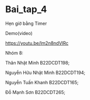 # Bai_tap_4
Hẹn giờ bằng Timer



Demo(video)

https://youtu.be/lm2n8ndVlRc




Nhóm 8:

Thân Nhật Minh	B22DCDT198;

Nguyễn Hữu Nhật Minh	B22DCDT194;

Nguyễn Tuấn Khanh	B22DCDT165;

Đỗ Mạnh Sơn	B22DCDT265;
